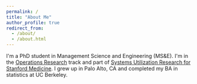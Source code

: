 ```yaml
---
permalink: /
title: "About Me"
author_profile: true
redirect_from: 
  - /about/
  - /about.html
---
```


I'm a PhD student in Management Science and Engineering (MS&E). I'm in the [Operations Research](https://or.stanford.edu/) track and part of [Systems Utilization Research for Stanford Medicine](https://surf.stanford.edu/). I grew up in Palo Alto, CA and completed my BA in statistics at UC Berkeley. 
